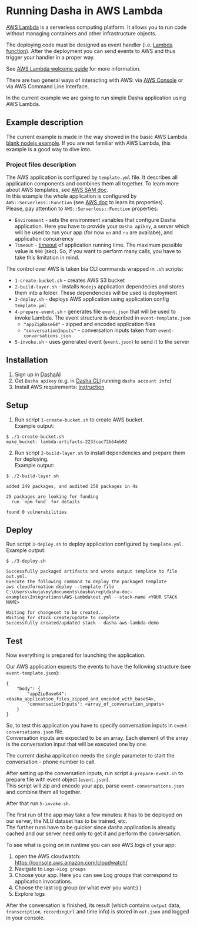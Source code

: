 # Running Dasha in AWS Lambda

[AWS Lambda](https://aws.amazon.com/lambda) is a serverless computing platform. 
It allows you to run code without managing containers and other infrastructure objects.

The deploying code must be designed as event handler (i.e. [Lambda function](https://docs.aws.amazon.com/lambda/latest/dg/gettingstarted-concepts.html#gettingstarted-concepts-function)).
After the deployment you can send events to AWS and thus trigger your handler in a proper way.

See [AWS Lambda welcome guide](https://docs.aws.amazon.com/lambda/latest/dg/welcome.html) for more information.

There are two general ways of interacting with AWS: via [AWS Console](https://aws.amazon.com/console) or via AWS Command Line Interface.

In the current example we are going to run simple Dasha application using AWS Lambda.

## Example description

The current example is made in the way showed in the basic AWS Lambda [blank nodejs example](https://github.com/awsdocs/aws-lambda-developer-guide/tree/main/sample-apps/blank-nodejs).
If you are not familiar with AWS Lambda, this example is a good way to dive into.

### Project files description

The AWS application is configured by `template.yml` file.
It describes all application components and combines them all together.
To learn more about AWS templates, see [AWS SAM doc](https://docs.aws.amazon.com/serverless-application-model/latest/developerguide/sam-specification.html).  \
In this example the whole application is configured by `AWS::Serverless::Function` (see [AWS doc](https://docs.aws.amazon.com/serverless-application-model/latest/developerguide/sam-resource-function.html) to learn its properties).  \
Please, pay attention to `AWS::Serverless::Function` properties:
- `Environment` - sets the environment variables that configure Dasha application. Here you have to provide your `Dasha apikey`, a server which will be used to run your app (for now `en` and `ru` are availabe), and application concurrency
- `Timeout` - [timeout](https://docs.aws.amazon.com/serverless-application-model/latest/developerguide/sam-resource-function.html#sam-function-timeout) of application running time. The maximum possible value is `900` (sec). So, if you want to perform many calls, you have to take this limitation in mind.

The control over AWS is taken bia CLI commands wrapped in `.sh` scripts:
- `1-create-bucket.sh` - creates AWS S3 bucket
- `2-build-layer.sh` - installs `Nodejs` application dependecies and stores them into a folder. These dependencies will be used is deployment
- `3-deploy.sh` - deploys AWS application using application config `template.yml`
- `4-prepare-event.sh` - generates file `event.json` that will be used to invoke Lambda. The event structure is described in `event-template.json`
  - `"appZipBase64"` - zipped and encoded application files
  - `"conversationInputs"` - conversation inputs taken from `event-conversations.json`
- `5-invoke.sh` - uses generated event (`event.json`) to send it to the server

## Installation

1. Sign up in [DashaAI](https://dasha.ai/en-us)
2. Get `Dasha apikey` (e.g. in [Dasha CLI](https://docs.dasha.ai/en-us/default/setup-enviroment#installing-nodejs-and-dasha-cli-required3) running `dasha account info`)
3. Install AWS requirements: [instruction](https://github.com/awsdocs/aws-lambda-developer-guide/tree/main/sample-apps/blank-nodejs#requirements)

## Setup

1. Run script `1-create-bucket.sh` to create AWS bucket.  \
Example output:
```
$ ./1-create-bucket.sh 
make_bucket: lambda-artifacts-2233cac72b64eb92
```

2. Run script `2-build-layer.sh` to install dependencies and prepare them for deploying.  \
Example output:
```
$ ./2-build-layer.sh

added 249 packages, and audited 250 packages in 4s

25 packages are looking for funding
  run `npm fund` for details

found 0 vulnerabilities
```


## Deploy

Run script `3-deploy.sh` to deploy application configured by `template.yml`.  \
Example output:
```
$ ./3-deploy.sh 

Successfully packaged artifacts and wrote output template to file out.yml.
Execute the following command to deploy the packaged template
aws cloudformation deploy --template-file C:\Users\vkuja\my\documents\dasha\rep\dasha-doc-examples\Integrations\AWS-Lambda\out.yml --stack-name <YOUR STACK NAME>

Waiting for changeset to be created..
Waiting for stack create/update to complete
Successfully created/updated stack - dasha-aws-lambda-demo
```

## Test

Now everything is prepared for launching the application.

Our AWS application expects the events to have the following structure (see `event-template.json`):
```
{
    "body": {
        "appZipBase64": <dasha_application_files_zipped_and_encoded_with_base64>,
        "conversationInputs": <array_of_conversation_inputs>
    }
}
```

So, to test this application you have to specify conversation inputs in `event-conversations.json` file.  \
Conversation inputs are expected to be an array. Each element of the array is the conversation input that will be executed one by one.

The current dasha application needs the single parameter to start the conversation - phone number to call.

After setting up the conversation inputs, run script `4-prepare-event.sh` to prepare file with event object (`event.json`).  \
This script will zip and encode your app, parse `event-conversations.json` and combine them all together.

After that run `5-invoke.sh`. 

The first run of the app may take a few minutes: it has to be deployed on our server, the NLU dataset has to be trained, etc.  \
The further runs have to be quicker since dasha application is already cached and our server need only to get it and perform the conversation.

To see what is going on in runtime you can see AWS logs of your app:
1. open the AWS cloudwatch: https://console.aws.amazon.com/cloudwatch/
2. Navigate to `Logs`->`Log groups`
3. Choose your app. Here you can see Log groups that correspond to application invocations.
4. Choose the last log group (or what ever you want:) )
5. Explore logs

After the conversation is finished, its result (which contains `output` data, `transcription`, `recordingUrl` and time info) is stored in `out.json` and logged in your console.

